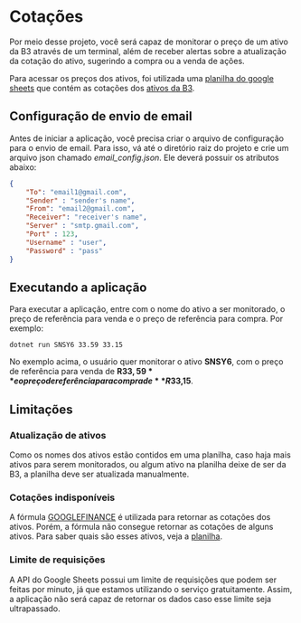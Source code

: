 # Cotações
Por meio desse projeto, você será capaz de monitorar o preço de um ativo da B3 através de um terminal, além de receber alertas sobre a atualização da cotação do ativo, sugerindo a compra ou a venda de ações.

Para acessar os preços dos ativos, foi utilizada uma [planilha do google sheets](https://docs.google.com/spreadsheets/d/1uypMIKinfs1VS8p2U6y-zzQqqnrPfPkc6V-WTOc1CyI/edit#gid=0) que contém as cotações dos [ativos da B3](https://www.dadosdemercado.com.br/bolsa/acoes). 

## Configuração de envio de email
Antes de iniciar a aplicação, você precisa criar o arquivo de configuração para o envio de email. Para isso, vá até o diretório raiz do projeto e crie um arquivo json chamado *email_config.json*. Ele deverá possuir os atributos abaixo:

```json
{
    "To": "email1@gmail.com",
    "Sender" : "sender's name",
    "From": "email2@gmail.com",
    "Receiver": "receiver's name",
    "Server" : "smtp.gmail.com",
    "Port" : 123,
    "Username" : "user",
    "Password" : "pass"
}
```
## Executando a aplicação
Para executar a aplicação, entre com o nome do ativo a ser monitorado, o preço de referência para venda e o preço de referência para compra. Por exemplo:

```console
dotnet run SNSY6 33.59 33.15
```

No exemplo acima, o usuário quer monitorar o ativo **SNSY6**, com o preço de referência para venda de **R$33,59** e o preço de referência para compra de **R$33,15**.

## Limitações
### Atualização de ativos
Como os nomes dos ativos estão contidos em uma planilha, caso haja mais ativos para serem monitorados, ou algum ativo na planilha deixe de ser da B3, a planilha deve ser atualizada manualmente. 

### Cotações indisponíveis
A fórmula [GOOGLEFINANCE](https://support.google.com/docs/answer/3093281?hl=pt-BR) é utilizada para retornar as cotações dos ativos. Porém, a fórmula não consegue retornar as cotações de alguns ativos. Para saber quais são esses ativos, veja a [planilha](https://docs.google.com/spreadsheets/d/1uypMIKinfs1VS8p2U6y-zzQqqnrPfPkc6V-WTOc1CyI/edit#gid=0).

### Limite de requisições
A API do Google Sheets possui um limite de requisições que podem ser feitas por minuto, já que estamos utilizando o serviço gratuitamente. Assim, a aplicação não será capaz de retornar os dados caso esse limite seja ultrapassado.
